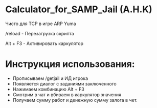 # Calculator_for_SAMP_Jail (A.H.K)
Чисто для ТСР в игре ARP Yuma

/reload - Перезагрузка скрипта

Alt + F3 - Активировать каркулятор

# Инструкция использования:
- Прописываем /getjail и ИД игрока
- Появляется диалог с заданиями заключенного
- Нажимаем комбинацию Alt + F3
- Смотрим в чат и вбиваем в каркулятор значения
- Получаем сумму работ и денежную сумму залога в чет.
